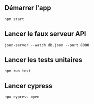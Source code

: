 ## Démarrer l'app
```npm start```

## Lancer le faux serveur API
```json-server --watch db.json --port 8080```

## Lancer les tests unitaires
```npm run test```

## Lancer cypress
```npx cypress open```